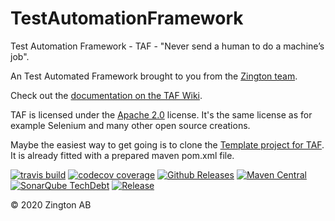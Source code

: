 # TestAutomationFramework
Test Automation Framework - TAF - "Never send a human to do a machine’s job".

An Test Automated Framework brought to you from the [Zington team](http://www.zingtongroup.com).

Check out the [documentation on the TAF Wiki](https://github.com/claremontqualitymanagement/TestAutomationFramework/wiki). 

TAF is licensed under the [Apache 2.0](https://www.apache.org/licenses/LICENSE-2.0) license. It's the same license as for example Selenium and many other open source creations. 

Maybe the easiest way to get going is to clone the [Template project for TAF](https://github.com/claremontqualitymanagement/TemplateProjectForTAF "Template project for TAF"). It is already fitted with a prepared maven pom.xml file.



[![travis build](https://img.shields.io/travis/claremontqualitymanagement/TestAutomationFramework.svg?style=flat-square)](https://travis-ci.org/claremontqualitymanagement/TestAutomationFramework)
[![codecov coverage](https://img.shields.io/codecov/c/github/claremontqualitymanagement/TestAutomationFramework.svg?style=flat-square)](https://github.com/claremontqualitymanagement/TestAutomationFramework)
[![Github Releases](https://img.shields.io/github/downloads/atom/atom/latest/total.svg)](https://github.com/claremontqualitymanagement/TestAutomationFramework/releases)
[![Maven Central](https://img.shields.io/maven-central/v/org.apache.maven/apache-maven.svg)](https://github.com/claremontqualitymanagement/TestAutomationFramework)
[![SonarQube TechDebt](https://img.shields.io/sonar/http/sonar.qatools.ru/ru.yandex.qatools.allure:allure-core/tech_debt.svg)](https://sonarqube.com/dashboard/index?id=se.claremont%3ATestAutomationFramework)
[![Release](https://jitpack.io/v/codebulb/crudlet.svg)](https://jitpack.io/#claremontqualitymanagement/TestAutomationFramework)

© 2020 Zington AB